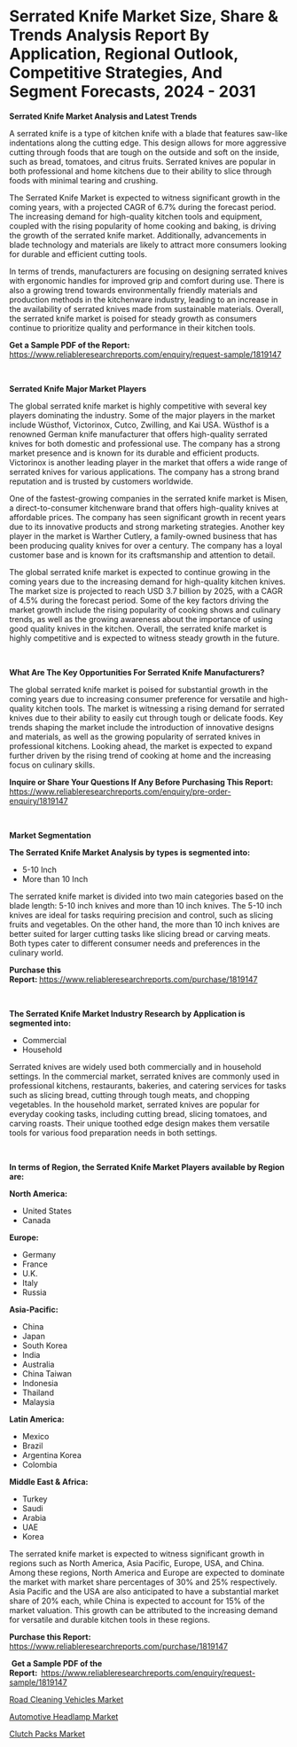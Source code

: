 <p><h1>Serrated Knife Market Size, Share & Trends Analysis Report By Application, Regional Outlook, Competitive Strategies, And Segment Forecasts, 2024 - 2031</h1></p><p><strong>Serrated Knife Market Analysis and Latest Trends</strong></p>
<p><p>A serrated knife is a type of kitchen knife with a blade that features saw-like indentations along the cutting edge. This design allows for more aggressive cutting through foods that are tough on the outside and soft on the inside, such as bread, tomatoes, and citrus fruits. Serrated knives are popular in both professional and home kitchens due to their ability to slice through foods with minimal tearing and crushing.</p><p>The Serrated Knife Market is expected to witness significant growth in the coming years, with a projected CAGR of 6.7% during the forecast period. The increasing demand for high-quality kitchen tools and equipment, coupled with the rising popularity of home cooking and baking, is driving the growth of the serrated knife market. Additionally, advancements in blade technology and materials are likely to attract more consumers looking for durable and efficient cutting tools.</p><p>In terms of trends, manufacturers are focusing on designing serrated knives with ergonomic handles for improved grip and comfort during use. There is also a growing trend towards environmentally friendly materials and production methods in the kitchenware industry, leading to an increase in the availability of serrated knives made from sustainable materials. Overall, the serrated knife market is poised for steady growth as consumers continue to prioritize quality and performance in their kitchen tools.</p></p>
<p><strong>Get a Sample PDF of the Report:&nbsp;</strong> <a href="https://www.reliableresearchreports.com/enquiry/request-sample/1819147">https://www.reliableresearchreports.com/enquiry/request-sample/1819147</a></p>
<p>&nbsp;</p>
<p><strong>Serrated Knife Major Market Players</strong></p>
<p><p>The global serrated knife market is highly competitive with several key players dominating the industry. Some of the major players in the market include Wüsthof, Victorinox, Cutco, Zwilling, and Kai USA. Wüsthof is a renowned German knife manufacturer that offers high-quality serrated knives for both domestic and professional use. The company has a strong market presence and is known for its durable and efficient products. Victorinox is another leading player in the market that offers a wide range of serrated knives for various applications. The company has a strong brand reputation and is trusted by customers worldwide. </p><p>One of the fastest-growing companies in the serrated knife market is Misen, a direct-to-consumer kitchenware brand that offers high-quality knives at affordable prices. The company has seen significant growth in recent years due to its innovative products and strong marketing strategies. Another key player in the market is Warther Cutlery, a family-owned business that has been producing quality knives for over a century. The company has a loyal customer base and is known for its craftsmanship and attention to detail.</p><p>The global serrated knife market is expected to continue growing in the coming years due to the increasing demand for high-quality kitchen knives. The market size is projected to reach USD 3.7 billion by 2025, with a CAGR of 4.5% during the forecast period. Some of the key factors driving the market growth include the rising popularity of cooking shows and culinary trends, as well as the growing awareness about the importance of using good quality knives in the kitchen. Overall, the serrated knife market is highly competitive and is expected to witness steady growth in the future.</p></p>
<p>&nbsp;</p>
<p><strong>What Are The Key Opportunities For Serrated Knife Manufacturers?</strong></p>
<p><p>The global serrated knife market is poised for substantial growth in the coming years due to increasing consumer preference for versatile and high-quality kitchen tools. The market is witnessing a rising demand for serrated knives due to their ability to easily cut through tough or delicate foods. Key trends shaping the market include the introduction of innovative designs and materials, as well as the growing popularity of serrated knives in professional kitchens. Looking ahead, the market is expected to expand further driven by the rising trend of cooking at home and the increasing focus on culinary skills.</p></p>
<p><strong>Inquire or Share Your Questions If Any Before Purchasing This Report:</strong> <a href="https://www.reliableresearchreports.com/enquiry/pre-order-enquiry/1819147">https://www.reliableresearchreports.com/enquiry/pre-order-enquiry/1819147</a></p>
<p>&nbsp;</p>
<p><strong>Market Segmentation</strong></p>
<p><strong>The Serrated Knife Market Analysis by types is segmented into:</strong></p>
<p><ul><li>5-10 Inch</li><li>More than 10 Inch</li></ul></p>
<p><p>The serrated knife market is divided into two main categories based on the blade length: 5-10 inch knives and more than 10 inch knives. The 5-10 inch knives are ideal for tasks requiring precision and control, such as slicing fruits and vegetables. On the other hand, the more than 10 inch knives are better suited for larger cutting tasks like slicing bread or carving meats. Both types cater to different consumer needs and preferences in the culinary world.</p></p>
<p><strong>Purchase this Report:&nbsp;</strong><a href="https://www.reliableresearchreports.com/purchase/1819147">https://www.reliableresearchreports.com/purchase/1819147</a></p>
<p>&nbsp;</p>
<p><strong>The Serrated Knife Market Industry Research by Application is segmented into:</strong></p>
<p><ul><li>Commercial</li><li>Household</li></ul></p>
<p><p>Serrated knives are widely used both commercially and in household settings. In the commercial market, serrated knives are commonly used in professional kitchens, restaurants, bakeries, and catering services for tasks such as slicing bread, cutting through tough meats, and chopping vegetables. In the household market, serrated knives are popular for everyday cooking tasks, including cutting bread, slicing tomatoes, and carving roasts. Their unique toothed edge design makes them versatile tools for various food preparation needs in both settings.</p></p>
<p>&nbsp;</p>
<p><strong>In terms of Region, the Serrated Knife Market Players available by Region are:</strong></p>
<p>
    <p> <strong> North America: </strong>
        <ul>
            <li>United States</li>
            <li>Canada</li>
        </ul>
        </p> 
    <p> <strong> Europe: </strong>
        <ul>
            <li>Germany</li>
            <li>France</li>
            <li>U.K.</li>
            <li>Italy</li>
            <li>Russia</li>
        </ul>
        </p> 
    <p> <strong> Asia-Pacific: </strong>
        <ul>
            <li>China</li>
            <li>Japan</li>
            <li>South Korea</li>
            <li>India</li>
            <li>Australia</li>
            <li>China Taiwan</li>
            <li>Indonesia</li>
            <li>Thailand</li>
            <li>Malaysia</li>
        </ul>
        </p> 
    <p> <strong> Latin America: </strong>
        <ul>
            <li>Mexico</li>
            <li>Brazil</li>
            <li>Argentina Korea</li>
            <li>Colombia</li>
        </ul>
        </p> 
    <p> <strong> Middle East & Africa: </strong>
        <ul>
            <li>Turkey</li>
            <li>Saudi</li>
            <li>Arabia</li>
            <li>UAE</li>
            <li>Korea</li>
        </ul>
    </p>
    </p>
<p><p>The serrated knife market is expected to witness significant growth in regions such as North America, Asia Pacific, Europe, USA, and China. Among these regions, North America and Europe are expected to dominate the market with market share percentages of 30% and 25% respectively. Asia Pacific and the USA are also anticipated to have a substantial market share of 20% each, while China is expected to account for 15% of the market valuation. This growth can be attributed to the increasing demand for versatile and durable kitchen tools in these regions.</p></p>
<p><strong>Purchase this Report: </strong><a href="https://www.reliableresearchreports.com/purchase/1819147">https://www.reliableresearchreports.com/purchase/1819147</a></p>
<p>&nbsp;<strong>Get a Sample PDF of the Report:&nbsp;&nbsp;</strong><a href="https://www.reliableresearchreports.com/enquiry/request-sample/1819147">https://www.reliableresearchreports.com/enquiry/request-sample/1819147</a></p>
<p><strong></strong></p>
<p><p><a href="https://scarlet-rocket-c63.notion.site/Road-Cleaning-Vehicles-Market-Size-Market-Trends-and-Growth-Outlook-forecasted-for-period-from-202-a8ef20a99a0a43ad9750723402ffaba6">Road Cleaning Vehicles Market</a></p><p><a href="https://fearless-okapi-6c8.notion.site/Automotive-Headlamp-Market-Size-and-Examines-its-Market-Scope-with-a-Primary-Focus-on-Growth-Oppor-4f4670468124468789aeb2ee952ba33a">Automotive Headlamp Market</a></p><p><a href="https://zircon-bluebell-299.notion.site/Clutch-Packs-Market-with-the-goal-of-estimating-the-market-size-and-future-growth-potential-of-vario-bb9d70322d4d42babedf9ba2b32223d4">Clutch Packs Market</a></p></p>